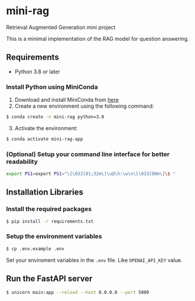 # mini-rag
Retrieval Augmented Generation mini project

This is a minimal implementation of the RAG model for question answering.

## Requirements

- Python 3.8 or later

### Install Python using MiniConda

1) Download and install MiniConda from [here](https://docs.anaconda.com/free/miniconda/index.html)
2) Create a new environment using the following command:
```bash
$ conda create -n mini-rag python=3.8
```
3) Activate the environment:
```bash
$ conda activate mini-rag-app
```

### (Optional) Setup your command line interface for better readability
```bash
export PS1=export PS1="\[\033[01;32m\]\u@\h:\w\n\[\033[00m\]\$ "
```

## Installation Libraries

### Install the required packages

```bash
$ pip install -r requirements.txt
```

### Setup the environment variables

```bash
$ cp .env.example .env
```
Set your enviroment variables in the `.env` file. Like `OPENAI_API_KEY` value.

## Run the FastAPI server

```bash
$ unicorn main:app --reload --host 0.0.0.0 --port 5000
```